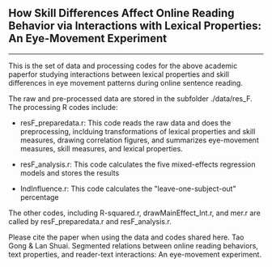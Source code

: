 ## How Skill Differences Affect Online Reading Behavior via Interactions with  Lexical Properties: An Eye-Movement Experiment

***

This is the set of data and processing codes for the above academic paperfor studying interactions
between lexical properties and skill differences in eye movement patterns during online sentence
reading. 

The raw and pre-processed data are stored in the subfolder ./data/res_F. The processing R codes include: 

* resF_preparedata.r: This code reads the raw data and does the preprocessing, inclduing transformations of lexical properties and skill measures, drawing correlation figures, and summarizes eye-movement measures, skill measures, and lexical properties.

* resF_analysis.r: This code calculates the five mixed-effects regression models and stores the results

* IndInfluence.r: This code calculates the "leave-one-subject-out" percentage

The other codes, including R-squared.r, drawMainEffect_Int.r, and mer.r are called by resF_preparedata.r and resF_analysis.r.

Please cite the paper when using the data and codes shared here.
Tao Gong & Lan Shuai. Segmented relations between online reading behaviors, text properties, and reader-text interactions: An eye-movement experiment.
